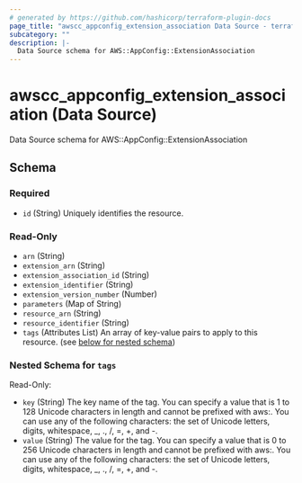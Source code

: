 ```yaml
---
# generated by https://github.com/hashicorp/terraform-plugin-docs
page_title: "awscc_appconfig_extension_association Data Source - terraform-provider-awscc"
subcategory: ""
description: |-
  Data Source schema for AWS::AppConfig::ExtensionAssociation
---
```


# awscc_appconfig_extension_association (Data Source)

Data Source schema for AWS::AppConfig::ExtensionAssociation



<!-- schema generated by tfplugindocs -->
## Schema

### Required

- `id` (String) Uniquely identifies the resource.

### Read-Only

- `arn` (String)
- `extension_arn` (String)
- `extension_association_id` (String)
- `extension_identifier` (String)
- `extension_version_number` (Number)
- `parameters` (Map of String)
- `resource_arn` (String)
- `resource_identifier` (String)
- `tags` (Attributes List) An array of key-value pairs to apply to this resource. (see [below for nested schema](#nestedatt--tags))

<a id="nestedatt--tags"></a>
### Nested Schema for `tags`

Read-Only:

- `key` (String) The key name of the tag. You can specify a value that is 1 to 128 Unicode characters in length and cannot be prefixed with aws:. You can use any of the following characters: the set of Unicode letters, digits, whitespace, _, ., /, =, +, and -.
- `value` (String) The value for the tag. You can specify a value that is 0 to 256 Unicode characters in length and cannot be prefixed with aws:. You can use any of the following characters: the set of Unicode letters, digits, whitespace, _, ., /, =, +, and -.

